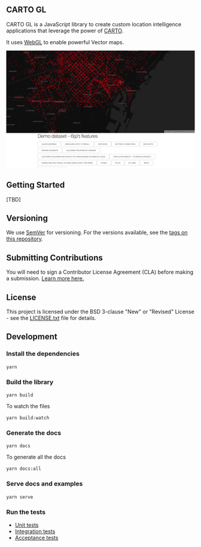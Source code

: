 ## CARTO GL

CARTO GL is a JavaScript library to create custom location intelligence applications that leverage the power of [CARTO](https://carto.com/).

It uses [WebGL](https://www.khronos.org/webgl/) to enable powerful Vector maps.

![](./docs/images/carto-gl-capture.png)

## Getting Started

[TBD]

## Versioning

We use [SemVer](http://semver.org/) for versioning. For the versions available, see the [tags on this repository](https://github.com/CartoDB/renderer-prototype/tags).

## Submitting Contributions

You will need to sign a Contributor License Agreement (CLA) before making a submission. [Learn more here.](https://carto.com/contributions/)

## License

This project is licensed under the BSD 3-clause "New" or "Revised" License - see the [LICENSE.txt](LICENSE.txt) file for details.

## Development

### Install the dependencies

```
yarn
```

### Build the library

```
yarn build
```

To watch the files

```
yarn build:watch
```

### Generate the docs

```
yarn docs
```

To generate all the docs

```
yarn docs:all
```

### Serve docs and examples

```
yarn serve
```

### Run the tests

- [Unit tests](./test/unit/README.md)
- [Integration tests](./test/integration/README.md)
- [Acceptance tests](./test/acceptance/README.md)

